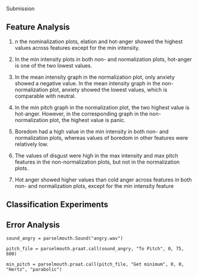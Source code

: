 Submission

## Feature Analysis

1. n the nominalization plots, elation and hot-anger showed the highest values across features except for the min intensity. 

2. In the min intensity plots in both non- and normalization plots, hot-anger is one of the two lowest values.

3. In the mean intensity graph in the normalization plot, only anxiety showed a negative value. In the mean intensity graph in the non-normalization plot, anxiety showed the lowest values, which is comparable with neutral.

4. In the min pitch graph in the normalization plot, the two highest value is hot-anger. However, in the corresponding graph in the non-normalization plot, the highest value is panic.

5. Boredom had a high value in the min intensity in both non- and normalization plots, whereas values of boredom in other features were relatively low.
6. The values of disgust were high in the max intensity and max pitch features in the non-normalization plots, but not in the normalization plots.
7. Hot anger showed higher values than cold anger across features in both non- and normalization plots, except for the min intensity feature


## Classification Experiments


## Error Analysis


```
sound_angry = parselmouth.Sound("angry.wav")

pitch_file = parselmouth.praat.call(sound_angry, "To Pitch", 0, 75, 600)

min_pitch = parselmouth.praat.call(pitch_file, "Get minimum", 0, 0, "Hertz", "parabolic")
